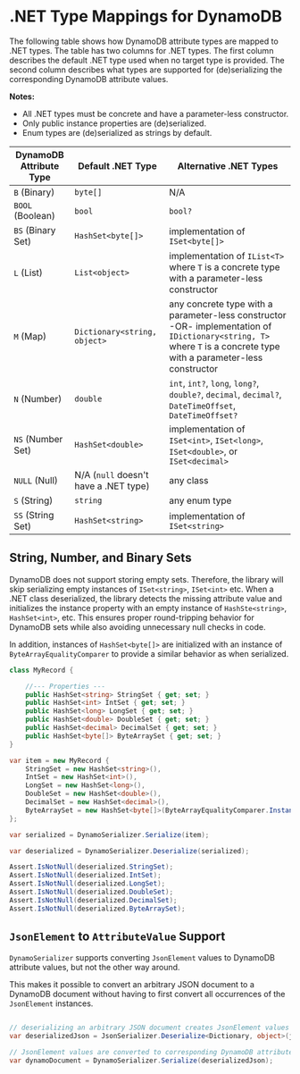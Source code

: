 # .NET Type Mappings for DynamoDB

The following table shows how DynamoDB attribute types are mapped to .NET types. The table has two columns for .NET types. The first column describes the default .NET type used when no target type is provided. The second column describes what types are supported for (de)serializing the corresponding DynamoDB attribute values.

**Notes:**
* All .NET types must be concrete and have a parameter-less constructor.
* Only public instance properties are (de)serialized.
* Enum types are (de)serialized as strings by default.

|DynamoDB Attribute Type |Default .NET Type                      |Alternative .NET Types                 |
|------------------------|---------------------------------------|---------------------------------------|
|`B` (Binary)            |`byte[]`                               |N/A
|`BOOL` (Boolean)        |`bool`                                 |`bool?`
|`BS` (Binary Set)       |`HashSet<byte[]>`                      |implementation of `ISet<byte[]>`
|`L` (List)              |`List<object>`                         |implementation of `IList<T>` where `T` is a concrete type with a parameter-less constructor
|`M` (Map)               |`Dictionary<string, object>`           |any concrete type with a parameter-less constructor -OR- implementation of `IDictionary<string, T>` where `T` is a concrete type with a parameter-less constructor
|`N` (Number)            |`double`                               |`int`, `int?`, `long`, `long?`, `double?`, `decimal`, `decimal?`, `DateTimeOffset`, `DateTimeOffset?`
|`NS` (Number Set)       |`HashSet<double>`                      |implementation of `ISet<int>`, `ISet<long>`, `ISet<double>`, or `ISet<decimal>`
|`NULL` (Null)           |N/A (`null` doesn't have a .NET type)  |any class
|`S` (String)            |`string`                               |any enum type
|`SS` (String Set)       |`HashSet<string>`                      |implementation of `ISet<string>`

## String, Number, and Binary Sets

DynamoDB does not support storing empty sets. Therefore, the library will skip serializing empty instances of `ISet<string>`, `ISet<int>` etc. When a .NET class deserialized, the library detects the missing attribute value and initializes the instance property with an empty instance of `HashSte<string>`, `HashSet<int>`, etc. This ensures proper round-tripping behavior for DynamoDB sets while also avoiding unnecessary null checks in code.

In addition, instances of `HashSet<byte[]>` are initialized with an instance of `ByteArrayEqualityComparer` to provide a similar behavior as when serialized.

```csharp
class MyRecord {

    //--- Properties ---
    public HashSet<string> StringSet { get; set; }
    public HashSet<int> IntSet { get; set; }
    public HashSet<long> LongSet { get; set; }
    public HashSet<double> DoubleSet { get; set; }
    public HashSet<decimal> DecimalSet { get; set; }
    public HashSet<byte[]> ByteArraySet { get; set; }
}

var item = new MyRecord {
    StringSet = new HashSet<string>(),
    IntSet = new HashSet<int>(),
    LongSet = new HashSet<long>(),
    DoubleSet = new HashSet<double>(),
    DecimalSet = new HashSet<decimal>(),
    ByteArraySet = new HashSet<byte[]>(ByteArrayEqualityComparer.Instance)
};

var serialized = DynamoSerializer.Serialize(item);

var deserialized = DynamoSerializer.Deserialize(serialized);

Assert.IsNotNull(deserialized.StringSet);
Assert.IsNotNull(deserialized.IntSet);
Assert.IsNotNull(deserialized.LongSet);
Assert.IsNotNull(deserialized.DoubleSet);
Assert.IsNotNull(deserialized.DecimalSet);
Assert.IsNotNull(deserialized.ByteArraySet);
```

## `JsonElement` to `AttributeValue` Support

`DynamoSerializer` supports converting `JsonElement` values to DynamoDB attribute values, but not the other way around.

This makes it possible to convert an arbitrary JSON document to a DynamoDB document without having to first convert all occurrences of the `JsonElement` instances.

```csharp

// deserializing an arbitrary JSON document creates JsonElement values in nested objects
var deserializedJson = JsonSerializer.Deserialize<Dictionary, object>(json);

// JsonElement values are converted to corresponding DynamoDB attribute values
var dynamoDocument = DynamoSerializer.Serialize(deserializedJson);
```